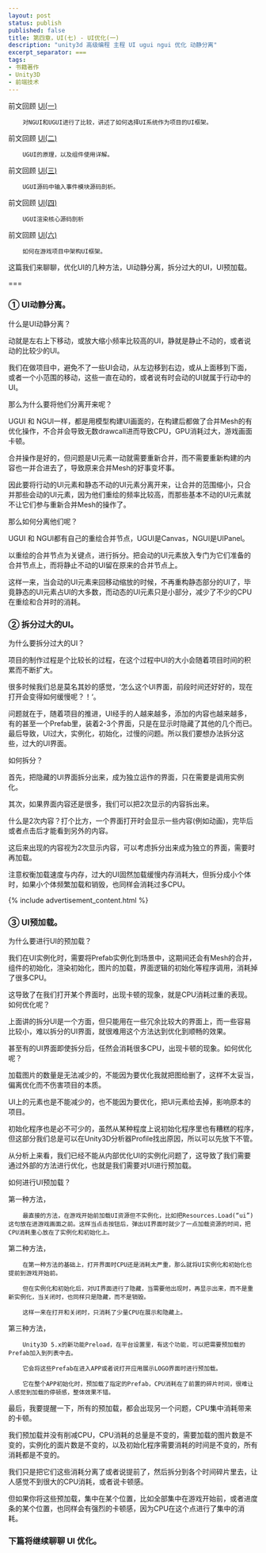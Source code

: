 ```yaml
---
layout: post
status: publish
published: false
title: 第四章，UI(七) - UI优化(一)
description: "unity3d 高级编程 主程 UI ugui ngui 优化 动静分离"
excerpt_separator: ===
tags:
- 书籍著作
- Unity3D
- 前端技术
---
```


前文回顾 [UI(一)](http://luzexi.com/2018/07/25/Unity3D%E9%AB%98%E7%BA%A7%E7%BC%96%E7%A8%8B%E4%B9%8B%E8%BF%9B%E9%98%B6%E4%B8%BB%E7%A8%8B-UI1.html)

		对NGUI和UGUI进行了比较，讲述了如何选择UI系统作为项目的UI框架。

前文回顾 [UI(二)](http://luzexi.com/2018/07/25/Unity3D%E9%AB%98%E7%BA%A7%E7%BC%96%E7%A8%8B%E4%B9%8B%E8%BF%9B%E9%98%B6%E4%B8%BB%E7%A8%8B-UI2.html)

		UGUI的原理，以及组件使用详解。

前文回顾 [UI(三)](http://luzexi.com/2018/07/26/Unity3D%E9%AB%98%E7%BA%A7%E7%BC%96%E7%A8%8B%E4%B9%8B%E8%BF%9B%E9%98%B6%E4%B8%BB%E7%A8%8B-UI3.html)

		UGUI源码中输入事件模块源码剖析。

前文回顾 [UI(四)](http://luzexi.com/2018/07/27/Unity3D%E9%AB%98%E7%BA%A7%E7%BC%96%E7%A8%8B%E4%B9%8B%E8%BF%9B%E9%98%B6%E4%B8%BB%E7%A8%8B-UI4.html)

		UGUI渲染核心源码剖析

前文回顾 [UI(六)](http://luzexi.com/2018/07/26/Unity3D%E9%AB%98%E7%BA%A7%E7%BC%96%E7%A8%8B%E4%B9%8B%E8%BF%9B%E9%98%B6%E4%B8%BB%E7%A8%8B-UI6.html)

		如何在游戏项目中架构UI框架。

这篇我们来聊聊，优化UI的几种方法，UI动静分离，拆分过大的UI，UI预加载。

===

### ① UI动静分离。

什么是UI动静分离？

动就是左右上下移动，或放大缩小频率比较高的UI，静就是静止不动的，或者说动的比较少的UI。

我们在做项目中，避免不了一些UI会动，从左边移到右边，或从上面移到下面，或者一个小范围的移动，这些一直在动的，或者说有时会动的UI就属于行动中的UI。

那么为什么要将他们分离开来呢？

UGUI 和 NGUI一样，都是用模型构建UI画面的，在构建后都做了合并Mesh的有优化操作，不合并会导致无数drawcall进而导致CPU，GPU消耗过大，游戏画面卡顿。

合并操作是好的，但问题是UI元素一动就需要重新合并，而不需要重新构建的内容也一并合进去了，导致原来合并Mesh的好事变坏事。

因此要将行动的UI元素和静态不动的UI元素分离开来，让合并的范围缩小，只合并那些会动的UI元素，因为他们重绘的频率比较高，而那些基本不动的UI元素就不让它们参与重新合并Mesh的操作了。

那么如何分离他们呢？

UGUI 和 NGUI都有自己的重绘合并节点，UGUI是Canvas，NGUI是UIPanel。

以重绘的合并节点为关键点，进行拆分。把会动的UI元素放入专门为它们准备的合并节点上，而将静止不动的UI留在原来的合并节点上。

这样一来，当会动的UI元素来回移动缩放的时候，不再重构静态部分的UI了，毕竟静态的UI元素占UI的大多数，而动态的UI元素只是小部分，减少了不少的CPU在重绘和合并时的消耗。

### ② 拆分过大的UI。

为什么要拆分过大的UI？

项目的制作过程是个比较长的过程，在这个过程中UI的大小会随着项目时间的积累而不断扩大。

很多时候我们总是莫名其妙的感觉，‘怎么这个UI界面，前段时间还好好的，现在打开会变得如何缓慢呢？！‘。

问题就在于，随着项目的推进，UI经手的人越来越多，添加的内容也越来越多，有的甚至一个Prefab里，装着2-3个界面，只是在显示时隐藏了其他的几个而已。最后导致，UI过大，实例化，初始化，过慢的问题。所以我们要想办法拆分这些，过大的UI界面。

如何拆分？

首先，把隐藏的UI界面拆分出来，成为独立运作的界面，只在需要是调用实例化。

其次，如果界面内容还是很多，我们可以把2次显示的内容拆出来。

什么是2次内容？打个比方，一个界面打开时会显示一些内容(例如动画)，完毕后或者点击后才能看到另外的内容。

这后来出现的内容视为2次显示内容，可以考虑拆分出来成为独立的界面，需要时再加载。

注意权衡加载速度与内存，过大的UI固然加载缓慢内存消耗大，但拆分成小个体时，如果小个体频繁加载和销毁，也同样会消耗过多CPU。

{% include advertisement_content.html %}

### ③ UI预加载。

为什么要进行UI的预加载？

我们在UI实例化时，需要将Prefab实例化到场景中，这期间还会有Mesh的合并，组件的初始化，渲染初始化，图片的加载，界面逻辑的初始化等程序调用，消耗掉了很多CPU。

这导致了在我们打开某个界面时，出现卡顿的现象，就是CPU消耗过重的表现。如何优化呢？

上面讲的拆分UI是一个方面，但只能用在一些冗余比较大的界面上，而一些容易比较小，难以拆分的UI界面，就很难用这个方法达到优化到顺畅的效果。

甚至有的UI界面即使拆分后，任然会消耗很多CPU，出现卡顿的现象。如何优化呢？

加载图片的数量是无法减少的，不能因为要优化我就把图给删了，这样不太妥当，偏离优化而不伤害项目的本质。

UI上的元素也是不能减少的，也不能因为要优化，把UI元素给去掉，影响原本的项目。

初始化程序也是必不可少的，虽然从某种程度上说初始化程序里也有糟糕的程序，但这部分我们总是可以在Unity3D分析器Profile找出原因，所以可以先放下不管。

从分析上来看，我们已经不能从内部优化UI的实例化问题了，这导致了我们需要通过外部的方法进行优化，也就是我们需要对UI进行预加载。

如何进行UI预加载？ 

第一种方法，

		最直接的方法，在游戏开始前加载UI资源但不实例化，比如把Resources.Load(“ui”)这句放在进游戏画面之前。这样当点击按钮后，弹出UI界面时就少了一点加载资源的时间，把CPU消耗重心放在了实例化和初始化上。

第二种方法，

		在第一种方法的基础上，打开界面时CPU还是消耗太严重，那么就将UI实例化和初始化也提前到游戏开始前。

		但在实例化和初始化后，对UI界面进行了隐藏，当需要他出现时，再显示出来，而不是重新实例化，当关闭时，也同样只是隐藏，而不是销毁。

		这样一来在打开和关闭时，只消耗了少量CPU在展示和隐藏上。

第三种方法，

		Unity3D 5.x的新功能Preload，在平台设置里，有这个功能，可以把需要预加载的Prefab加入到列表中去。

		它会将这些Prefab在进入APP或者说打开应用展示LOGO界面时进行预加载。

		它在整个APP初始化时，预加载了指定的Prefab，CPU消耗在了前置的碎片时间，很难让人感觉到加载的停顿感，整体效果不错。

最后，我要提醒一下，所有的预加载，都会出现另一个问题，CPU集中消耗带来的卡顿。

我们预加载并没有削减CPU，CPU消耗的总量是不变的，需要加载的图片数是不变的，实例化的面片数是不变的，以及初始化程序需要消耗的时间是不变的，所有消耗都是不变的。

我们只是把它们这些消耗分离了或者说提前了，然后拆分到各个时间碎片里去，让人感觉不到很大的CPU消耗，或者说卡顿感。

但如果你将这些预加载，集中在某个位置，比如全部集中在游戏开始前，或者进度条的某个位置，也同样会有强烈的卡顿感，因为CPU在这个点进行了集中的消耗。

### 下篇将继续聊聊 UI 优化。
